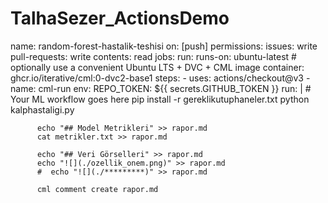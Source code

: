 # TalhaSezer_ActionsDemo

name: random-forest-hastalik-teshisi
on: [push]
permissions:
  issues: write
  pull-requests: write
  contents: read
jobs:
  run:
    runs-on: ubuntu-latest
    # optionally use a convenient Ubuntu LTS + DVC + CML image
    container: ghcr.io/iterative/cml:0-dvc2-base1
    steps:
      - uses: actions/checkout@v3
      - name: cml-run
        env:
          REPO_TOKEN: ${{ secrets.GITHUB_TOKEN }}
        run: |
          # Your ML workflow goes here
          pip install -r gereklikutuphaneler.txt
          python kalphastaligi.py
          
          echo "## Model Metrikleri" >> rapor.md
          cat metrikler.txt >> rapor.md

          echo "## Veri Görselleri" >> rapor.md
          echo "![](./ozellik_onem.png)" >> rapor.md
          #  echo "![](./*********)" >> rapor.md

          cml comment create rapor.md
